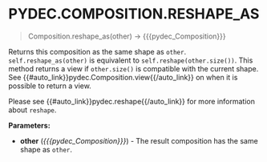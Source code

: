 # PYDEC.COMPOSITION.RESHAPE_AS
> Composition.reshape_as(other) →  {{{pydec_Composition}}}

Returns this composition as the same shape as `other`. `self.reshape_as(other)` is equivalent to `self.reshape(other.size())`. This method returns a view if `other.size()` is compatible with the current shape. See {{#auto_link}}pydec.Composition.view{{/auto_link}} on when it is possible to return a view.

Please see {{#auto_link}}pydec.reshape{{/auto_link}} for more information about `reshape`.

**Parameters:**

* **other** (*{{{pydec_Composition}}}*) - The result composition has the same shape as `other`.